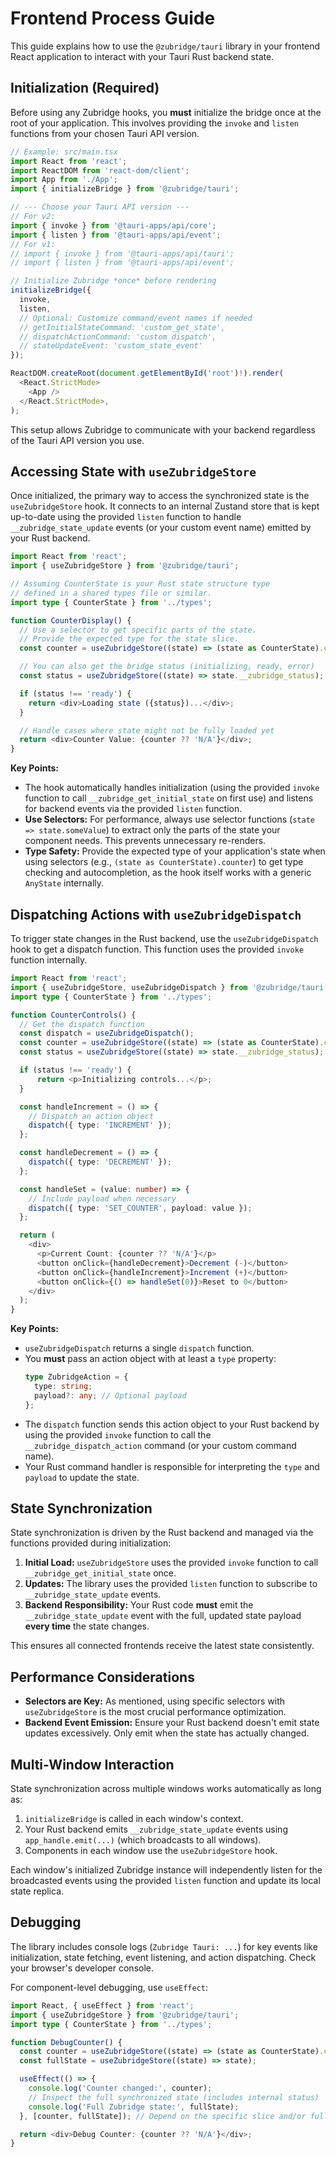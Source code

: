 # Frontend Process Guide

This guide explains how to use the `@zubridge/tauri` library in your frontend React application to interact with your Tauri Rust backend state.

## Initialization (Required)

Before using any Zubridge hooks, you **must** initialize the bridge once at the root of your application. This involves providing the `invoke` and `listen` functions from your chosen Tauri API version.

```typescript
// Example: src/main.tsx
import React from 'react';
import ReactDOM from 'react-dom/client';
import App from './App';
import { initializeBridge } from '@zubridge/tauri';

// --- Choose your Tauri API version ---
// For v2:
import { invoke } from '@tauri-apps/api/core';
import { listen } from '@tauri-apps/api/event';
// For v1:
// import { invoke } from '@tauri-apps/api/tauri';
// import { listen } from '@tauri-apps/api/event';

// Initialize Zubridge *once* before rendering
initializeBridge({
  invoke,
  listen,
  // Optional: Customize command/event names if needed
  // getInitialStateCommand: 'custom_get_state',
  // dispatchActionCommand: 'custom_dispatch',
  // stateUpdateEvent: 'custom_state_event'
});

ReactDOM.createRoot(document.getElementById('root')!).render(
  <React.StrictMode>
    <App />
  </React.StrictMode>,
);
```

This setup allows Zubridge to communicate with your backend regardless of the Tauri API version you use.

## Accessing State with `useZubridgeStore`

Once initialized, the primary way to access the synchronized state is the `useZubridgeStore` hook. It connects to an internal Zustand store that is kept up-to-date using the provided `listen` function to handle `__zubridge_state_update` events (or your custom event name) emitted by your Rust backend.

```typescript
import React from 'react';
import { useZubridgeStore } from '@zubridge/tauri';

// Assuming CounterState is your Rust state structure type
// defined in a shared types file or similar.
import type { CounterState } from '../types';

function CounterDisplay() {
  // Use a selector to get specific parts of the state.
  // Provide the expected type for the state slice.
  const counter = useZubridgeStore((state) => (state as CounterState).counter);

  // You can also get the bridge status (initializing, ready, error)
  const status = useZubridgeStore((state) => state.__zubridge_status);

  if (status !== 'ready') {
    return <div>Loading state ({status})...</div>;
  }

  // Handle cases where state might not be fully loaded yet
  return <div>Counter Value: {counter ?? 'N/A'}</div>;
}
```

**Key Points:**

- The hook automatically handles initialization (using the provided `invoke` function to call `__zubridge_get_initial_state` on first use) and listens for backend events via the provided `listen` function.
- **Use Selectors:** For performance, always use selector functions (`state => state.someValue`) to extract only the parts of the state your component needs. This prevents unnecessary re-renders.
- **Type Safety:** Provide the expected type of your application's state when using selectors (e.g., `(state as CounterState).counter`) to get type checking and autocompletion, as the hook itself works with a generic `AnyState` internally.

## Dispatching Actions with `useZubridgeDispatch`

To trigger state changes in the Rust backend, use the `useZubridgeDispatch` hook to get a dispatch function. This function uses the provided `invoke` function internally.

```typescript
import React from 'react';
import { useZubridgeStore, useZubridgeDispatch } from '@zubridge/tauri';
import type { CounterState } from '../types';

function CounterControls() {
  // Get the dispatch function
  const dispatch = useZubridgeDispatch();
  const counter = useZubridgeStore((state) => (state as CounterState).counter);
  const status = useZubridgeStore((state) => state.__zubridge_status);

  if (status !== 'ready') {
      return <p>Initializing controls...</p>;
  }

  const handleIncrement = () => {
    // Dispatch an action object
    dispatch({ type: 'INCREMENT' });
  };

  const handleDecrement = () => {
    dispatch({ type: 'DECREMENT' });
  };

  const handleSet = (value: number) => {
    // Include payload when necessary
    dispatch({ type: 'SET_COUNTER', payload: value });
  };

  return (
    <div>
      <p>Current Count: {counter ?? 'N/A'}</p>
      <button onClick={handleDecrement}>Decrement (-)</button>
      <button onClick={handleIncrement}>Increment (+)</button>
      <button onClick={() => handleSet(0)}>Reset to 0</button>
    </div>
  );
}
```

**Key Points:**

- `useZubridgeDispatch` returns a single `dispatch` function.
- You **must** pass an action object with at least a `type` property:
  ```typescript
  type ZubridgeAction = {
    type: string;
    payload?: any; // Optional payload
  };
  ```
- The `dispatch` function sends this action object to your Rust backend by using the provided `invoke` function to call the `__zubridge_dispatch_action` command (or your custom command name).
- Your Rust command handler is responsible for interpreting the `type` and `payload` to update the state.

## State Synchronization

State synchronization is driven by the Rust backend and managed via the functions provided during initialization:

1.  **Initial Load:** `useZubridgeStore` uses the provided `invoke` function to call `__zubridge_get_initial_state` once.
2.  **Updates:** The library uses the provided `listen` function to subscribe to `__zubridge_state_update` events.
3.  **Backend Responsibility:** Your Rust code **must** emit the `__zubridge_state_update` event with the full, updated state payload **every time** the state changes.

This ensures all connected frontends receive the latest state consistently.

## Performance Considerations

- **Selectors are Key:** As mentioned, using specific selectors with `useZubridgeStore` is the most crucial performance optimization.
- **Backend Event Emission:** Ensure your Rust backend doesn't emit state updates excessively. Only emit when the state has actually changed.

## Multi-Window Interaction

State synchronization across multiple windows works automatically as long as:

1.  `initializeBridge` is called in each window's context.
2.  Your Rust backend emits `__zubridge_state_update` events using `app_handle.emit(...)` (which broadcasts to all windows).
3.  Components in each window use the `useZubridgeStore` hook.

Each window's initialized Zubridge instance will independently listen for the broadcasted events using the provided `listen` function and update its local state replica.

## Debugging

The library includes console logs (`Zubridge Tauri: ...`) for key events like initialization, state fetching, event listening, and action dispatching. Check your browser's developer console.

For component-level debugging, use `useEffect`:

```typescript
import React, { useEffect } from 'react';
import { useZubridgeStore } from '@zubridge/tauri';
import type { CounterState } from '../types';

function DebugCounter() {
  const counter = useZubridgeStore((state) => (state as CounterState).counter);
  const fullState = useZubridgeStore((state) => state);

  useEffect(() => {
    console.log('Counter changed:', counter);
    // Inspect the full synchronized state (includes internal status)
    console.log('Full Zubridge state:', fullState);
  }, [counter, fullState]); // Depend on the specific slice and/or full state

  return <div>Debug Counter: {counter ?? 'N/A'}</div>;
}
```
